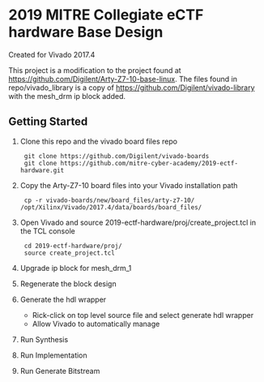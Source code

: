 # 2019 MITRE Collegiate eCTF hardware Base Design
Created for Vivado 2017.4

This project is a modification to the project found at https://github.com/Digilent/Arty-Z7-10-base-linux.
The files found in repo/vivado_library is a copy of https://github.com/Digilent/vivado-library with the mesh_drm ip block added.


## Getting Started

1. Clone this repo and the vivado board files repo
	
        git clone https://github.com/Digilent/vivado-boards
	    git clone https://github.com/mitre-cyber-academy/2019-ectf-hardware.git

2. Copy the Arty-Z7-10 board files into your Vivado installation path

	    cp -r vivado-boards/new/board_files/arty-z7-10/ /opt/Xilinx/Vivado/2017.4/data/boards/board_files/

3. Open Vivado and source 2019-ectf-hardware/proj/create_project.tcl in the TCL console

	    cd 2019-ectf-hardware/proj/
	    source create_project.tcl

4. Upgrade ip block for mesh_drm_1

5. Regenerate the block design

6. Generate the hdl wrapper
	- Rick-click on top level source file and select generate hdl wrapper
	- Allow Vivado to automatically manage

7. Run Synthesis

8. Run Implementation

9. Run Generate Bitstream


